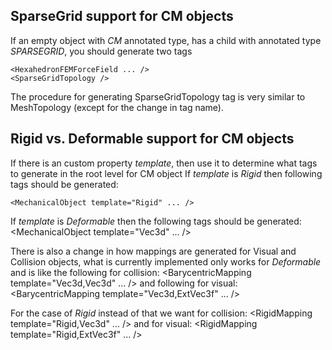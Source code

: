## SparseGrid support for CM objects
If an empty object with *CM* annotated type, has a child with annotated type *SPARSEGRID*, you should generate two tags
    
    <HexahedronFEMForceField ... />
    <SparseGridTopology />
    
The procedure for generating SparseGridTopology tag is very similar to MeshTopology (except for the change in tag name).

## Rigid vs. Deformable support for CM objects
If there is an custom property *template*, then use it to determine what tags to generate in the root level for CM object
If *template* is *Rigid* then following tags should be generated:
    
    <MechanicalObject template="Rigid" ... />
    
If *template* is *Deformable* then the following tags should be generated:
    <EulerImplicitSolver />
    <CGLinearSolver template="GraphScattered" />
    <MechanicalObject template="Vec3d" ... />
    <UniformMass />
    
There is also a change in how mappings are generated for Visual and Collision objects, what is currently implemented
only works for *Deformable* and is like the following for collision:
    <BarycentricMapping template="Vec3d,Vec3d" ... />
and following for visual:
    <BarycentricMapping template="Vec3d,ExtVec3f" ... />

    
For the case of *Rigid* instead of that we want for collision:
    <RigidMapping template="Rigid,Vec3d" ... />
and for visual:
    <RigidMapping template="Rigid,ExtVec3f" ... />

